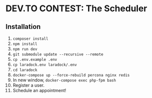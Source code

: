 # DEV.TO CONTEST: The Scheduler

## Installation
1. `composer install`
2. `npm install`
3. `npm run dev`
4. `git submodule update --recursive --remote`
5. `cp .env.example .env`
6. `cp laradock.env laradock/.env`
7. `cd laradock`
8. `docker-compose up --force-rebuild percona nginx redis`
9. In new window, `docker-compose exec php-fpm bash`
10. Register a user.
11. Schedule an appointment!

##